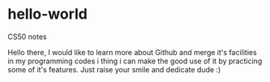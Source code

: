 # hello-world
CS50 notes

Hello there, 
I would like to learn more about Github and merge it's facilities in my programming codes 
i thing i can make the good use of it by practicing some of it's features.
Just raise your smile and dedicate dude :) 
